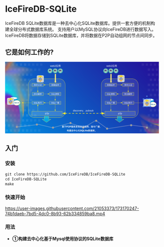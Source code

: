 # IceFireDB-SQLite

IceFireDB SQLite数据库是一种去中心化SQLite数据库。提供一套方便的机制构建全球分布式数据库系统。 支持用户以MySQL协议向IceFireDB进行数据写入。 IceFireDB将数据存储到SQLite数据库，并将数据在P2P自动组网的节点间同步。
## 它是如何工作的?
![framework](./docs/framework.png)

## 入门

### 安装
```shell
git clone https://github.com/IceFireDB/IceFireDB-SQLite
cd IceFireDB-SQLite
make
```

### 快速开始

https://user-images.githubusercontent.com/21053373/173170247-74b1daeb-7bd5-4dc0-8b93-62b334859ba8.mp4


### 用法

- **①构建去中心化基于Mysql使用协议的SQLite数据库**

